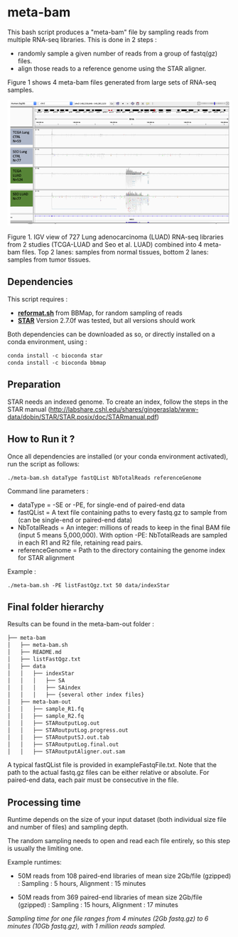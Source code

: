# meta-bam

This bash script produces a "meta-bam" file by sampling reads from multiple RNA-seq libraries. This is done in 2 steps :
- randomly sample a given number of reads from a group of fastq(gz) files.
- align those reads to a reference genome using the STAR aligner.

Figure 1 shows 4 meta-bam files generated from large sets of RNA-seq samples. 

![igv-metabam](igv-metabam.png)

Figure 1. IGV view of 727 Lung adenocarcinoma (LUAD) RNA-seq libraries from 2 studies (TCGA-LUAD and Seo et al. LUAD) combined into 4 meta-bam files. Top 2 lanes: samples from normal tissues, bottom 2 lanes: samples from tumor tissues. 

## Dependencies

This script requires :
- **[reformat.sh](https://github.com/BioInfoTools/BBMap)** from BBMap, for random sampling of reads
- **[STAR](https://github.com/alexdobin/STAR)** Version 2.7.0f was tested, but all versions should work

Both dependencies can be downloaded as so, or directly installed on a conda environment, using :
```
conda install -c bioconda star
conda install -c bioconda bbmap
```

## Preparation

STAR needs an indexed genome. To create an index, follow the steps in the STAR manual (http://labshare.cshl.edu/shares/gingeraslab/www-data/dobin/STAR/STAR.posix/doc/STARmanual.pdf)

## How to Run it ?

Once all dependencies are installed (or your conda environment activated), run the script as follows:
```
./meta-bam.sh dataType fastQList NbTotalReads referenceGenome
```

Command line parameters :
- dataType = -SE or -PE, for single-end of paired-end data 
- fastQList = A text file containing paths to every fastq.gz to sample from (can be single-end or paired-end data)
- NbTotalReads = An integer: millions of reads to keep in the final BAM file (input 5 means 5,000,000). With option -PE: NbTotalReads are sampled in each R1 and R2 file, retaining read pairs.
- referenceGenome = Path to the directory containing the genome index for STAR alignment

Example :
```
./meta-bam.sh -PE listFastQgz.txt 50 data/indexStar
```

## Final folder hierarchy

Results can be found in the meta-bam-out folder :
```
├── meta-bam
│   ├── meta-bam.sh
│   ├── README.md
│   ├── listFastQgz.txt
│   ├── data
│   │   ├── indexStar
│   │   │   ├── SA
│   │   │   ├── SAindex
│   │   │   ├── {several other index files}
│   ├── meta-bam-out
│   │   ├── sample_R1.fq
│   │   ├── sample_R2.fq
│   │   ├── STARoutputLog.out
│   │   ├── STARoutputLog.progress.out
│   │   ├── STARoutputSJ.out.tab
│   │   ├── STARoutputLog.final.out
│   │   ├── STARoutputAligner.out.sam
```

A typical fastQList file is provided in exampleFastqFile.txt.
Note that the path to the actual fastq.gz files can be either relative or absolute.
For paired-end data, each pair must be consecutive in the file.

## Processing time

Runtime depends on the size of your input dataset (both individual size file and number of files) and sampling depth.

The random sampling needs to open and read each file entirely, so this step is usually the limiting one.

Example runtimes:
- 50M reads from 108 paired-end libraries of mean size 2Gb/file (gzipped) :
Sampling : 5 hours, Alignment : 15 minutes

- 50M reads from 369 paired-end libraries of mean size 2Gb/file (gzipped) :
Sampling : 15 hours, Alignment : 17 minutes

*Sampling time for one file ranges from 4 minutes (2Gb fastq.gz) to 6 minutes (10Gb fastq.gz), with 1 million reads sampled.*
